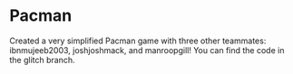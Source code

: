 # Pacman

Created a very simplified Pacman game with three other teammates: ibnmujeeb2003, joshjoshmack, and manroopgill! You can find the code in the glitch branch.
